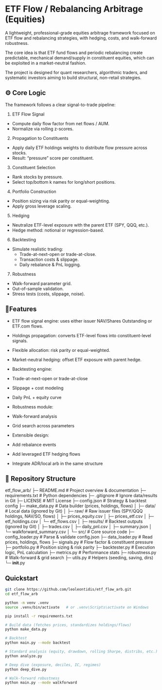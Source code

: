 # ETF Flow / Rebalancing Arbitrage (Equities)

A lightweight, professional-grade equities arbitrage framework focused on ETF flow and rebalancing strategies, with hedging, costs, and walk-forward robustness.

The core idea is that ETF fund flows and periodic rebalancing create predictable, mechanical demand/supply in constituent equities, which can be exploited in a market-neutral fashion.

The project is designed for quant researchers, algorithmic traders, and systematic investors aiming to build structural, non-retail strategies.

## ⚙️ Core Logic
The framework follows a clear signal-to-trade pipeline:

1. ETF Flow Signal
- Compute daily flow factor from net flows / AUM.
- Normalize via rolling z-scores.

2. Propagation to Constituents

- Apply daily ETF holdings weights to distribute flow pressure across stocks.
- Result: “pressure” score per constituent.

3. Constituent Selection

- Rank stocks by pressure.
- Select top/bottom k names for long/short positions.

4. Portfolio Construction

- Position sizing via risk parity or equal-weighting.
- Apply gross leverage scaling.

5. Hedging

- Neutralize ETF-level exposure with the parent ETF (SPY, QQQ, etc.).
- Hedge method: notional or regression-based.

6. Backtesting

- Simulate realistic trading:
  - Trade-at-next-open or trade-at-close.
  - Transaction costs & slippage.
  - Daily rebalance & PnL logging.

7. Robustness

- Walk-forward parameter grid.
- Out-of-sample validation.
- Stress tests (costs, slippage, noise).

## 🚀Features
- ETF flow signal engine: uses either issuer NAV/Shares Outstanding or ETF.com flows.
- Holdings propagation: converts ETF-level flows into constituent-level signals.
- Flexible allocation: risk parity or equal-weighted.
- Market-neutral hedging: offset ETF exposure with parent hedge.

- Backtesting engine:
 - Trade-at-next-open or trade-at-close
 - Slippage + cost modeling
 - Daily PnL + equity curve

- Robustness module:
 - Walk-forward analysis
 - Grid search across parameters

- Extensible design:
 - Add rebalance events
 - Add leveraged ETF hedging flows
 - Integrate ADR/local arb in the same structure

## 📂 Repository Structure
etf_flow_arb/
├─ README.md                # Project overview & documentation
├─ requirements.txt         # Python dependencies
├─ .gitignore               # Ignore data/results in Git
├─ LICENSE                  # MIT License
├─ config.json              # Strategy & backtest config
├─ make_data.py             # Data builder (prices, holdings, flows)
│
├─ data/                    # Local data (ignored by Git)
│   ├─ raw/                 # Raw issuer files (SPY/QQQ holdings, NAV/SO, flows)
│   ├─ prices_equity.csv
│   ├─ prices_etf.csv
│   ├─ etf_holdings.csv
│   └─ etf_flows.csv
│
├─ results/                 # Backtest outputs (ignored by Git)
│   ├─ trades.csv
│   ├─ daily_pnl.csv
│   ├─ summary.json
│   └─ walkforward_summary.csv
│
└─ src/                     # Core source code
    ├─ config_loader.py     # Parse & validate config.json
    ├─ data_loader.py       # Read prices, holdings, flows
    ├─ signals.py           # Flow factor & constituent pressure
    ├─ portfolio.py         # Position sizing & risk parity
    ├─ backtester.py        # Execution logic, PnL calculation
    ├─ metrics.py           # Performance stats
    ├─ robustness.py        # Walk-forward & grid search
    ├─ utils.py             # Helpers (seeding, saving, dirs)
    └─ __init__.py

## Quickstart
```bash
git clone https://github.com/leoleontidis/etf_flow_arb.git
cd etf_flow_arb

python -m venv .venv
source .venv/bin/activate   # or .venv\Scripts\activate on Windows

pip install -r requirements.txt

# Build data (fetches prices, standardizes holdings/flows)
python make_data.py

# Backtest
python main.py --mode backtest

# Standard analysis (equity, drawdown, rolling Sharpe, distribs, etc.)
python analyze.py

# Deep dive (exposure, deciles, IC, regimes)
python deep_dive.py

# Walk-forward robustness
python main.py --mode walkforward